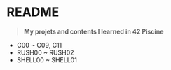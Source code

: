 # README
> **My projets and contents I learned in 42 Piscine**
- C00 ~ C09, C11
- RUSH00 ~ RUSH02
- SHELL00 ~ SHELL01
